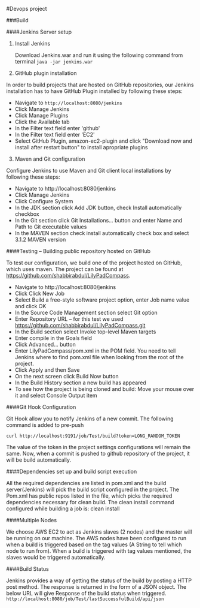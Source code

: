 #Devops project 

###Build

####Jenkins Server setup 

1. Install Jenkins
   
   Download Jenkins.war and run it using the following command from terminal
   `java -jar jenkins.war  `

2. GitHub plugin installation

  In order to build projects that are hosted on GitHub repositories, our Jenkins installation has to have GitHub Plugin installed by following these steps:

  - Navigate to `http://localhost:8080/jenkins`
  - Click Manage Jenkins
  - Click Manage Plugins
  - Click the Available tab
  - In the Filter text field enter 'github'
  - In the Filter text field enter 'EC2'
  - Select GitHub Plugin, amazon-ec2-plugin and click "Download now and install after restart button" to install apropriate plugins

3. Maven and Git configuration

  Configure Jenkins to use Maven and Git client local installations by following these steps:

  - Navigate to http://localhost:8080/jenkins
  - Click Manage Jenkins
  - Click Configure System
  - In the JDK section click Add JDK button, check Install automatically checkbox 
  - In the Git section click Git Installations... button and enter Name and Path to Git executable values
  - In the MAVEN section check install automatically check box and select 3.1.2 MAVEN version
 
####Testing – Building public repository hosted on GitHub

  To test our configuration, we build one of the project hosted on GitHub, which uses maven. The project can be found at
  https://github.com/shabbirabdul/LilyPadCompass. 
  
  - Navigate to http://localhost:8080/jenkins
  - Click Click New Job
  - Select Build a free-style software project option, enter Job name value and click OK
  - In the Source Code Management section select Git option
  - Enter Repository URL – for this test we used https://github.com/shabbirabdul/LilyPadCompass.git
  - In the Build section select Invoke top-level Maven targets
  - Enter compile in the Goals field
  - Click Advanced... button
  - Enter LilyPadCompass/pom.xml in the POM field. You need to tell Jenkins where to find pom.xml file when looking from the root of the project.
  - Click Apply and then Save
  - On the next screen click Build Now button
  - In the Build History section a new build has appeared
  - To see how the project is being cloned and build: Move your mouse over it and select Console Output item

####Git Hook Configuration

   Git Hook allow you to notify Jenkins of a new commit. The following command is added to pre-push 
   
   `curl http://localhost:9191/job/Test/build?token=LONG_RANDOM_TOKEN`
   
   The value of the token in the project settings configurations will remain the same.
   Now, when a commit is pushed to github repository of the project, it will be build automatically.

####Dependencies set up and build script execution

   All the required dependencies are listed in pom.xml and the build server(Jenkins) will pick the build script configured in the project. The Pom.xml has public repos listed in the file, which picks the required dependencies necessary for clean build. The clean install command configured while building a job is:  clean install

####Multiple Nodes
   
   We choose AWS EC2 to act as Jenkins slaves (2 nodes) and the master will be running on our machine. The AWS nodes have been configured to run when a build is triggered based on the tag values (A String to tell which node to run from). When a build is triggered with tag values mentioned, the slaves would be triggered automatically. 

####Build Status

   Jenkins provides a way of getting the status of the build by posting a HTTP post method. The response is returned in the form of a JSON object. 
   The below URL will give Response of the build status when triggered.
   `http://localhost:8080/job/Test/lastSuccessfulBuild/api/json`   
